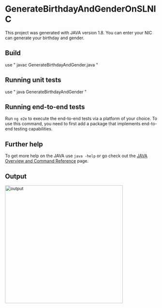 # GenerateBirthdayAndGenderOnSLNIC

This project was generated with JAVA version 1.8. You can enter your NIC can generate your birthday and gender.

## Build 

use " javac GenerateBirthdayAndGender.java "

## Running unit tests

use " java GenerateBirthdayAndGender "

## Running end-to-end tests

Run `ng e2e` to execute the end-to-end tests via a platform of your choice. To use this command, you need to first add a package that implements end-to-end testing capabilities.

## Further help

To get more help on the JAVA use `java -help` or go check out the [JAVA Overview and Command Reference](https://www.java.com/en/download/help/index.html) page.

## Output

<img width="389" alt="output" src="https://github.com/SanaIsBestPerson/GenerateBirthdayAndGenderOnSLNIC/assets/95904319/634273d8-ac67-4296-859a-38c6777ce72d">

